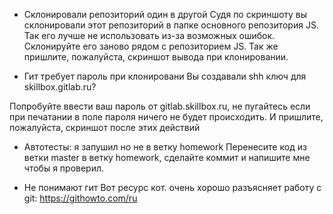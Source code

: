 - Склонировали репозиторий один в другой
Судя по скриншоту вы склонировали этот репозиторий в папке основного репозитория JS. Так его лучше не использовать из-за возможных ошибок. Склонируйте его заново рядом с репозиторием JS. Так же пришлите, пожалуйста, скриншот вывода при клонировании.

- Гит требует пароль при клонировани
Вы создавали shh ключ для skillbox.gitlab.ru?

Попробуйте ввести ваш пароль от gitlab.skillbox.ru, не пугайтесь если при печатании в поле пароля ничего не будет происходить. И пришлите, пожалуйста, скриншот после этих действий

- Автотесты: я запушил но не в ветку homework
Перенесите код из ветки master в ветку homework, сделайте коммит и напишите мне чтобы я проверил.

- Не понимают гит
Вот ресурс кот. очень хорошо разъясняет работу с git:
https://githowto.com/ru
